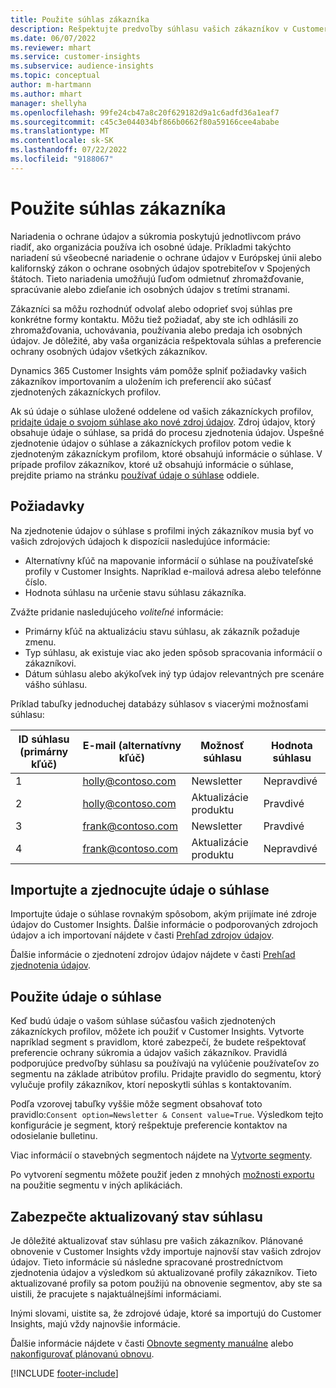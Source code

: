 ```yaml
---
title: Použite súhlas zákazníka
description: Rešpektujte predvoľby súhlasu vašich zákazníkov v Customer Insights importovaním údajov o súhlase.
ms.date: 06/07/2022
ms.reviewer: mhart
ms.service: customer-insights
ms.subservice: audience-insights
ms.topic: conceptual
author: m-hartmann
ms.author: mhart
manager: shellyha
ms.openlocfilehash: 99fe24cb47a8c20f629182d9a1c6adfd36a1eaf7
ms.sourcegitcommit: c45c3e044034bf866b0662f80a59166cee4ababe
ms.translationtype: MT
ms.contentlocale: sk-SK
ms.lasthandoff: 07/22/2022
ms.locfileid: "9188067"
---
```

# <a name="use-customer-consent"></a>Použite súhlas zákazníka

Nariadenia o ochrane údajov a súkromia poskytujú jednotlivcom právo riadiť, ako organizácia používa ich osobné údaje. Príkladmi takýchto nariadení sú všeobecné nariadenie o ochrane údajov v Európskej únii alebo kalifornský zákon o ochrane osobných údajov spotrebiteľov v Spojených štátoch. Tieto nariadenia umožňujú ľuďom odmietnuť zhromažďovanie, spracúvanie alebo zdieľanie ich osobných údajov s tretími stranami.  

Zákazníci sa môžu rozhodnúť odvolať alebo odoprieť svoj súhlas pre konkrétne formy kontaktu. Môžu tiež požiadať, aby ste ich odhlásili zo zhromažďovania, uchovávania, používania alebo predaja ich osobných údajov. Je dôležité, aby vaša organizácia rešpektovala súhlas a preferencie ochrany osobných údajov všetkých zákazníkov.  

Dynamics 365 Customer Insights vám pomôže splniť požiadavky vašich zákazníkov importovaním a uložením ich preferencií ako súčasť zjednotených zákazníckych profilov.

Ak sú údaje o súhlase uložené oddelene od vašich zákazníckych profilov, [pridajte údaje o svojom súhlase ako nové zdroj údajov](#import-and-unify-consent-data). Zdroj údajov, ktorý obsahuje údaje o súhlase, sa pridá do procesu zjednotenia údajov. Úspešné zjednotenie údajov o súhlase a zákazníckych profilov potom vedie k zjednoteným zákazníckym profilom, ktoré obsahujú informácie o súhlase. V prípade profilov zákazníkov, ktoré už obsahujú informácie o súhlase, prejdite priamo na stránku [používať údaje o súhlase](#use-consent-data) oddiele.

## <a name="prerequisites"></a>Požiadavky

Na zjednotenie údajov o súhlase s profilmi iných zákazníkov musia byť vo vašich zdrojových údajoch k dispozícii nasledujúce informácie:

- Alternatívny kľúč na mapovanie informácií o súhlase na používateľské profily v Customer Insights. Napríklad e-mailová adresa alebo telefónne číslo.
- Hodnota súhlasu na určenie stavu súhlasu zákazníka.

Zvážte pridanie nasledujúceho *voliteľné* informácie:

- Primárny kľúč na aktualizáciu stavu súhlasu, ak zákazník požaduje zmenu.
- Typ súhlasu, ak existuje viac ako jeden spôsob spracovania informácií o zákazníkovi.
- Dátum súhlasu alebo akýkoľvek iný typ údajov relevantných pre scenáre vášho súhlasu.

Príklad tabuľky jednoduchej databázy súhlasov s viacerými možnosťami súhlasu:

|ID súhlasu (primárny kľúč)   |E-mail (alternatívny kľúč)  |Možnosť súhlasu  |Hodnota súhlasu  |
|---------|---------|---------|---------|
|1    |  holly@contoso.com       |  Newsletter       |  Nepravdivé       |
|2    |  holly@contoso.com       |  Aktualizácie produktu       |  Pravdivé       |
|3    |  frank@contoso.com       |  Newsletter       | Pravdivé        |
|4    |  frank@contoso.com       |  Aktualizácie produktu       |  Nepravdivé       |

## <a name="import-and-unify-consent-data"></a>Importujte a zjednocujte údaje o súhlase

Importujte údaje o súhlase rovnakým spôsobom, akým prijímate iné zdroje údajov do Customer Insights. Ďalšie informácie o podporovaných zdrojoch údajov a ich importovaní nájdete v časti [Prehľad zdrojov údajov](data-sources.md).

Ďalšie informácie o zjednotení zdrojov údajov nájdete v časti [Prehľad zjednotenia údajov](data-unification.md).

## <a name="use-consent-data"></a>Použite údaje o súhlase

Keď budú údaje o vašom súhlase súčasťou vašich zjednotených zákazníckych profilov, môžete ich použiť v Customer Insights. Vytvorte napríklad segment s pravidlom, ktoré zabezpečí, že budete rešpektovať preferencie ochrany súkromia a údajov vašich zákazníkov. Pravidlá podporujúce predvoľby súhlasu sa používajú na vylúčenie používateľov zo segmentu na základe atribútov profilu. Pridajte pravidlo do segmentu, ktorý vylučuje profily zákazníkov, ktorí neposkytli súhlas s kontaktovaním.

Podľa vzorovej tabuľky vyššie môže segment obsahovať toto pravidlo:`Consent option=Newsletter & Consent value=True`. Výsledkom tejto konfigurácie je segment, ktorý rešpektuje preferencie kontaktov na odosielanie bulletinu.

Viac informácií o stavebných segmentoch nájdete na [Vytvorte segmenty](segment-builder.md).

Po vytvorení segmentu môžete použiť jeden z mnohých [možnosti exportu](export-destinations.md) na použitie segmentu v iných aplikáciách.

## <a name="ensure-updated-consent-status"></a>Zabezpečte aktualizovaný stav súhlasu

Je dôležité aktualizovať stav súhlasu pre vašich zákazníkov. Plánované obnovenie v Customer Insights vždy importuje najnovší stav vašich zdrojov údajov. Tieto informácie sú následne spracované prostredníctvom zjednotenia údajov a výsledkom sú aktualizované profily zákazníkov. Tieto aktualizované profily sa potom použijú na obnovenie segmentov, aby ste sa uistili, že pracujete s najaktuálnejšími informáciami.

Inými slovami, uistite sa, že zdrojové údaje, ktoré sa importujú do Customer Insights, majú vždy najnovšie informácie.

Ďalšie informácie nájdete v časti [Obnovte segmenty manuálne](segments.md#refresh-segments) alebo [nakonfigurovať plánovanú obnovu](system.md#schedule-tab).

[!INCLUDE [footer-include](includes/footer-banner.md)]
